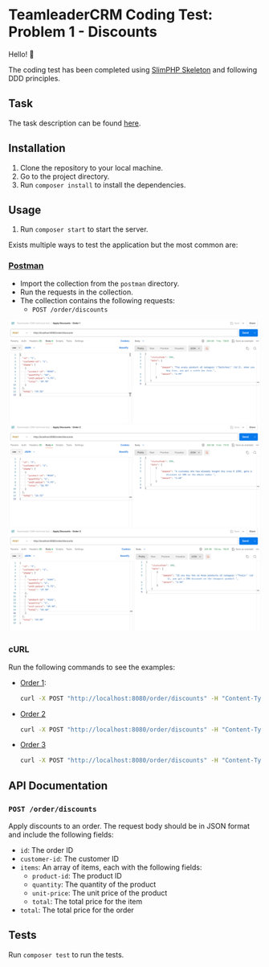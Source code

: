# TeamleaderCRM Coding Test: Problem 1 - Discounts

Hello! :wave:

The coding test has been completed using [SlimPHP Skeleton](https://github.com/slimphp/Slim-Skeleton) and following DDD principles.

## Task

The task description can be found [here](https://github.com/teamleadercrm/coding-test/blob/master/1-discounts.md).

## Installation

1. Clone the repository to your local machine.
2. Go to the project directory.
3. Run `composer install` to install the dependencies.

## Usage

1. Run `composer start` to start the server.

Exists multiple ways to test the application but the most common are:

### [Postman](https://www.postman.com/)
- Import the collection from the `postman` directory.
- Run the requests in the collection.
- The collection contains the following requests:
    - `POST /order/discounts`
  
![img.png](postman/order-1.png)
![img.png](postman/order-2.png)
![img.png](postman/order-3.png)
 
### cURL
Run the following commands to see the examples:
  - [Order 1](https://github.com/teamleadercrm/coding-test/blob/master/example-orders/order1.json):
      ```bash
    curl -X POST "http://localhost:8080/order/discounts" -H "Content-Type: application/json" -d '{"id": "1", "customer-id": "1", "items": [{"product-id": "B102", "quantity": "10", "unit-price": "4.99", "total": "49.90"}], "total": "49.90"}'
      ```

  - [Order 2](https://github.com/teamleadercrm/coding-test/blob/master/example-orders/order2.json)
    ```bash
    curl -X POST "http://localhost:8080/order/discounts" -H "Content-Type: application/json" -d '{"id": "2", "customer-id": "2", "items": [{"product-id": "B102", "quantity": "5", "unit-price": "4.99", "total": "24.95"}], "total": "24.95"}'
    ```
  - [Order 3](https://github.com/teamleadercrm/coding-test/blob/master/example-orders/order3.json)
    ```bash
    curl -X POST "http://localhost:8080/order/discounts" -H "Content-Type: application/json" -d '{"id": "3", "customer-id": "3", "items": [{"product-id": "A101", "quantity": "2", "unit-price": "9.75", "total": "19.50"}, {"product-id": "A102", "quantity": "1", "unit-price": "49.50", "total": "49.50"}], "total": "69.00"}'
    ```

## API Documentation

### `POST /order/discounts`

Apply discounts to an order. The request body should be in JSON format and include the following fields:

- `id`: The order ID
- `customer-id`: The customer ID
- `items`: An array of items, each with the following fields:
    - `product-id`: The product ID
    - `quantity`: The quantity of the product
    - `unit-price`: The unit price of the product
    - `total`: The total price for the item
- `total`: The total price for the order
    
## Tests

Run `composer test` to run the tests.